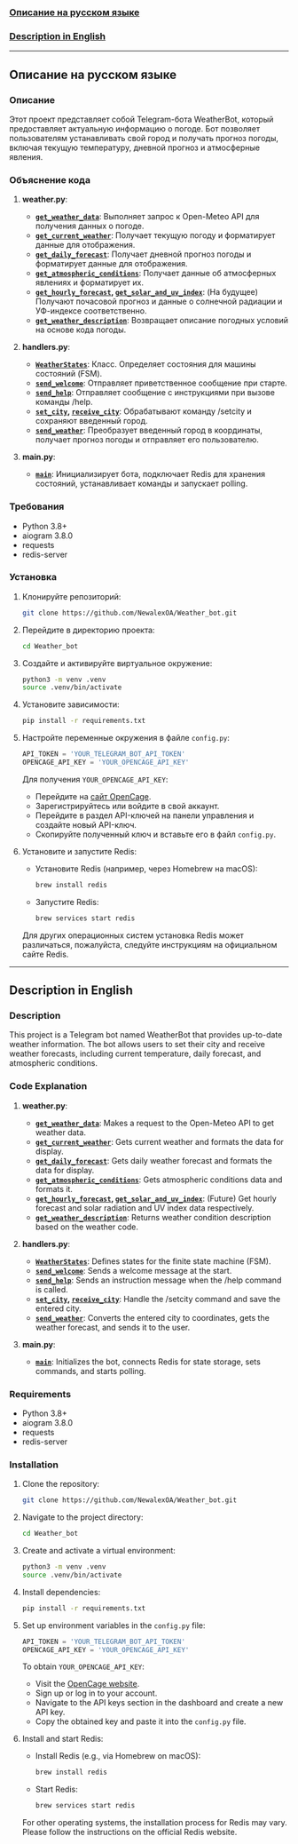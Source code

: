 ### [Описание на русском языке](#русский)

### [Description in English](#english)

---

## <a name="русский"></a>Описание на русском языке

### Описание

Этот проект представляет собой Telegram-бота WeatherBot, который предоставляет актуальную информацию о погоде. Бот позволяет пользователям устанавливать свой город и получать прогноз погоды, включая текущую температуру, дневной прогноз и атмосферные явления.

### Объяснение кода

1. **weather.py**:
    * **[`get_weather_data`](weather.py#L4)**: Выполняет запрос к Open-Meteo API для получения данных о погоде.
    * **[`get_current_weather`](weather.py#L10)**: Получает текущую погоду и форматирует данные для отображения.
    * **[`get_daily_forecast`](weather.py#L24)**: Получает дневной прогноз погоды и форматирует данные для отображения.
    * **[`get_atmospheric_conditions`](weather.py#L40)**: Получает данные об атмосферных явлениях и форматирует их.
    * **[`get_hourly_forecast`](weather.py#L58), [`get_solar_and_uv_index`](weather.py#L76)**: (На будущее) Получают почасовой прогноз и данные о солнечной радиации и УФ-индексе соответственно.
    * **[`get_weather_description`](weather.py#L91)**: Возвращает описание погодных условий на основе кода погоды.

2. **handlers.py**:
    * **[`WeatherStates`](handlers.py#L14)**: Класс. Определяет состояния для машины состояний (FSM).
    * **[`send_welcome`](handlers.py#L19)**: Отправляет приветственное сообщение при старте.
    * **[`send_help`](handlers.py#L29)**: Отправляет сообщение с инструкциями при вызове команды /help.
    * **[`set_city`](handlers.py#L38), [`receive_city`](handlers.py#L44)**: Обрабатывают команду /setcity и сохраняют введенный город.
    * **[`send_weather`](handlers.py#L59)**: Преобразует введенный город в координаты, получает прогноз погоды и отправляет его пользователю.

3. **main.py**:
    * **[`main`](main.py#L9)**: Инициализирует бота, подключает Redis для хранения состояний, устанавливает команды и запускает polling.

### Требования

- Python 3.8+
- aiogram 3.8.0
- requests
- redis-server

### Установка

1. Клонируйте репозиторий:
    ```sh
    git clone https://github.com/NewalexOA/Weather_bot.git
    ```
2. Перейдите в директорию проекта:
    ```sh
    cd Weather_bot
    ```
3. Создайте и активируйте виртуальное окружение:
    ```sh
    python3 -m venv .venv
    source .venv/bin/activate
    ```
4. Установите зависимости:
    ```sh
    pip install -r requirements.txt
    ```
5. Настройте переменные окружения в файле `config.py`:

    ```python
   API_TOKEN = 'YOUR_TELEGRAM_BOT_API_TOKEN'
   OPENCAGE_API_KEY = 'YOUR_OPENCAGE_API_KEY'
    ```
    Для получения `YOUR_OPENCAGE_API_KEY`:
   - Перейдите на [сайт OpenCage](https://opencagedata.com/).
   - Зарегистрируйтесь или войдите в свой аккаунт.
   - Перейдите в раздел API-ключей на панели управления и создайте новый API-ключ.
   - Скопируйте полученный ключ и вставьте его в файл `config.py`.


6. Установите и запустите Redis:
   - Установите Redis (например, через Homebrew на macOS):
     ```sh
     brew install redis
     ```
   - Запустите Redis:
     ```sh
     brew services start redis
     ```

   Для других операционных систем установка Redis может различаться, пожалуйста, следуйте инструкциям на официальном сайте Redis.

---

## <a name="english"></a>Description in English

### Description

This project is a Telegram bot named WeatherBot that provides up-to-date weather information. The bot allows users to set their city and receive weather forecasts, including current temperature, daily forecast, and atmospheric conditions.

### Code Explanation

1. **weather.py**:
    * **[`get_weather_data`](weather.py#L4)**: Makes a request to the Open-Meteo API to get weather data.
    * **[`get_current_weather`](weather.py#L10)**: Gets current weather and formats the data for display.
    * **[`get_daily_forecast`](weather.py#L24)**: Gets daily weather forecast and formats the data for display.
    * **[`get_atmospheric_conditions`](weather.py#L40)**: Gets atmospheric conditions data and formats it.
    * **[`get_hourly_forecast`](weather.py#L58), [`get_solar_and_uv_index`](weather.py#L76)**: (Future) Get hourly forecast and solar radiation and UV index data respectively.
    * **[`get_weather_description`](weather.py#L91)**: Returns weather condition description based on the weather code.

2. **handlers.py**:
    * **[`WeatherStates`](handlers.py#L14)**: Defines states for the finite state machine (FSM).
    * **[`send_welcome`](handlers.py#L19)**: Sends a welcome message at the start.
    * **[`send_help`](handlers.py#L29)**: Sends an instruction message when the /help command is called.
    * **[`set_city`](handlers.py#L38), [`receive_city`](handlers.py#L44)**: Handle the /setcity command and save the entered city.
    * **[`send_weather`](handlers.py#L59)**: Converts the entered city to coordinates, gets the weather forecast, and sends it to the user.

3. **main.py**:
    * **[`main`](main.py#L9)**: Initializes the bot, connects Redis for state storage, sets commands, and starts polling.

### Requirements

- Python 3.8+
- aiogram 3.8.0
- requests
- redis-server

### Installation

1. Clone the repository:
    ```sh
    git clone https://github.com/NewalexOA/Weather_bot.git
    ```
2. Navigate to the project directory:
    ```sh
    cd Weather_bot
    ```
3. Create and activate a virtual environment:
    ```sh
    python3 -m venv .venv
    source .venv/bin/activate
    ```
4. Install dependencies:
    ```sh
    pip install -r requirements.txt
    ```
5. Set up environment variables in the `config.py` file:

    ```python
   API_TOKEN = 'YOUR_TELEGRAM_BOT_API_TOKEN'
   OPENCAGE_API_KEY = 'YOUR_OPENCAGE_API_KEY'
    ```
    To obtain `YOUR_OPENCAGE_API_KEY`:
   - Visit the [OpenCage website](https://opencagedata.com/).
   - Sign up or log in to your account.
   - Navigate to the API keys section in the dashboard and create a new API key.
   - Copy the obtained key and paste it into the `config.py` file.


6. Install and start Redis:
   - Install Redis (e.g., via Homebrew on macOS):
     ```sh
     brew install redis
     ```
   - Start Redis:
     ```sh
     brew services start redis
     ```

   For other operating systems, the installation process for Redis may vary. Please follow the instructions on the official Redis website.
